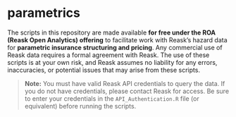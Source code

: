 # parametrics

The scripts in this repository are made available **for free under the ROA (Reask Open Analytics) offering** to facilitate work with Reask’s hazard data for **parametric insurance structuring and pricing**. Any commercial use of Reask data requires a formal agreement with Reask. The use of these scripts is at your own risk, and Reask assumes no liability for any errors, inaccuracies, or potential issues that may arise from these scripts.

> **Note:** You must have valid Reask API credentials to query the data. If you do not have credentials, please contact Reask for access. Be sure to enter your credentials in the `API_Authentication.R` file (or equivalent) before running the scripts.
